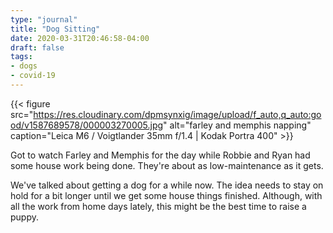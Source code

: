 ```yaml
---
type: "journal"
title: "Dog Sitting"
date: 2020-03-31T20:46:58-04:00
draft: false
tags:
- dogs
- covid-19
---
```


{{< figure src="https://res.cloudinary.com/dpmsynxig/image/upload/f_auto,q_auto:good/v1587689578/000003270005.jpg" alt="farley and memphis napping" caption="Leica M6 / Voigtlander 35mm f/1.4 | Kodak Portra 400" >}}

Got to watch Farley and Memphis for the day while Robbie and Ryan had some house work being done. They're about as low-maintenance as it gets.

We've talked about getting a dog for a while now. The idea needs to stay on hold for a bit longer until we get some house things finished. Although, with all the work from home days lately, this might be the best time to raise a puppy.

